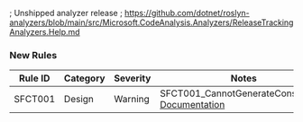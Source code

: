 ﻿; Unshipped analyzer release
; https://github.com/dotnet/roslyn-analyzers/blob/main/src/Microsoft.CodeAnalysis.Analyzers/ReleaseTrackingAnalyzers.Help.md

### New Rules

Rule ID | Category | Severity | Notes
--------|----------|----------|--------------------
SFCT001 |  Design  |  Warning | SFCT001_CannotGenerateConstructor, [Documentation](https://github.com/Bungalow64/SlowFox/blob/main/src/SlowFox.Constructors/Documentation/RuleDocumentation.md)